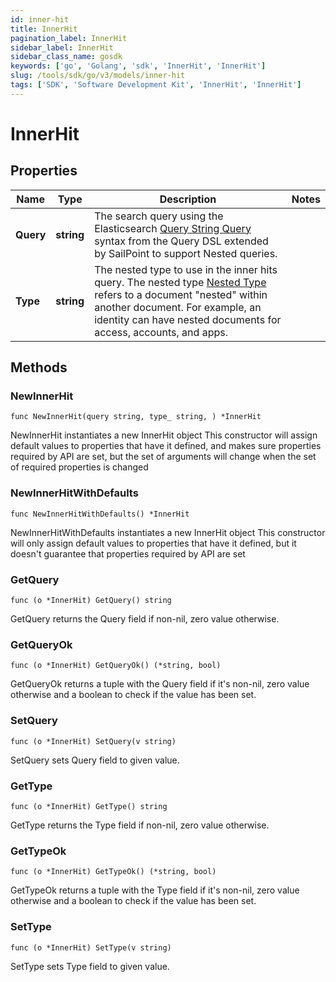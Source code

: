 ```yaml
---
id: inner-hit
title: InnerHit
pagination_label: InnerHit
sidebar_label: InnerHit
sidebar_class_name: gosdk
keywords: ['go', 'Golang', 'sdk', 'InnerHit', 'InnerHit']
slug: /tools/sdk/go/v3/models/inner-hit
tags: ['SDK', 'Software Development Kit', 'InnerHit', 'InnerHit']
---
```


# InnerHit

## Properties

| Name | Type | Description | Notes |
| --- | --- | --- | --- |
| **Query** | **string** | The search query using the Elasticsearch [Query String Query](https://www.elastic.co/guide/en/elasticsearch/reference/5.2/query-dsl-query-string-query.html#query-string) syntax from the Query DSL extended by SailPoint to support Nested queries. |
| **Type** | **string** | The nested type to use in the inner hits query. The nested type [Nested Type](https://www.elastic.co/guide/en/elasticsearch/reference/current/nested.html) refers to a document \"nested\" within another document. For example, an identity can have nested documents for access, accounts, and apps. |

## Methods

### NewInnerHit

`func NewInnerHit(query string, type_ string, ) *InnerHit`

NewInnerHit instantiates a new InnerHit object This constructor will assign default values to properties that have it defined, and makes sure properties required by API are set, but the set of arguments will change when the set of required properties is changed

### NewInnerHitWithDefaults

`func NewInnerHitWithDefaults() *InnerHit`

NewInnerHitWithDefaults instantiates a new InnerHit object This constructor will only assign default values to properties that have it defined, but it doesn't guarantee that properties required by API are set

### GetQuery

`func (o *InnerHit) GetQuery() string`

GetQuery returns the Query field if non-nil, zero value otherwise.

### GetQueryOk

`func (o *InnerHit) GetQueryOk() (*string, bool)`

GetQueryOk returns a tuple with the Query field if it's non-nil, zero value otherwise and a boolean to check if the value has been set.

### SetQuery

`func (o *InnerHit) SetQuery(v string)`

SetQuery sets Query field to given value.

### GetType

`func (o *InnerHit) GetType() string`

GetType returns the Type field if non-nil, zero value otherwise.

### GetTypeOk

`func (o *InnerHit) GetTypeOk() (*string, bool)`

GetTypeOk returns a tuple with the Type field if it's non-nil, zero value otherwise and a boolean to check if the value has been set.

### SetType

`func (o *InnerHit) SetType(v string)`

SetType sets Type field to given value.

